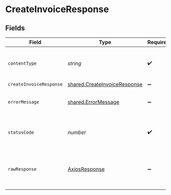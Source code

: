# CreateInvoiceResponse


## Fields

| Field                                                                               | Type                                                                                | Required                                                                            | Description                                                                         |
| ----------------------------------------------------------------------------------- | ----------------------------------------------------------------------------------- | ----------------------------------------------------------------------------------- | ----------------------------------------------------------------------------------- |
| `contentType`                                                                       | *string*                                                                            | :heavy_check_mark:                                                                  | HTTP response content type for this operation                                       |
| `createInvoiceResponse`                                                             | [shared.CreateInvoiceResponse](../../../sdk/models/shared/createinvoiceresponse.md) | :heavy_minus_sign:                                                                  | Success                                                                             |
| `errorMessage`                                                                      | [shared.ErrorMessage](../../../sdk/models/shared/errormessage.md)                   | :heavy_minus_sign:                                                                  | The request made is not valid.                                                      |
| `statusCode`                                                                        | *number*                                                                            | :heavy_check_mark:                                                                  | HTTP response status code for this operation                                        |
| `rawResponse`                                                                       | [AxiosResponse](https://axios-http.com/docs/res_schema)                             | :heavy_minus_sign:                                                                  | Raw HTTP response; suitable for custom response parsing                             |